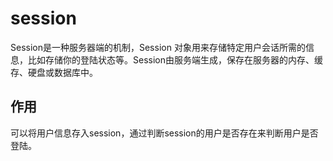# session

Session是一种服务器端的机制，Session 对象用来存储特定用户会话所需的信息，比如存储你的登陆状态等。Session由服务端生成，保存在服务器的内存、缓存、硬盘或数据库中。

## 作用

可以将用户信息存入session，通过判断session的用户是否存在来判断用户是否登陆。